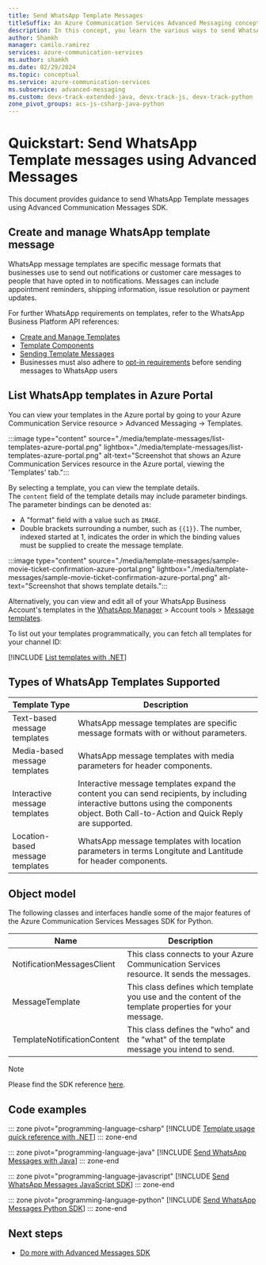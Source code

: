 ```yaml
---
title: Send WhatsApp Template Messages
titleSuffix: An Azure Communication Services Advanced Messaging concept
description: In this concept, you learn the various ways to send WhatsApp template messages with Advanced Messaging.
author: Shamkh
manager: camilo.ramirez
services: azure-communication-services
ms.author: shamkh
ms.date: 02/29/2024
ms.topic: conceptual
ms.service: azure-communication-services
ms.subservice: advanced-messaging
ms.custom: devx-track-extended-java, devx-track-js, devx-track-python
zone_pivot_groups: acs-js-csharp-java-python
---
```


# Quickstart: Send WhatsApp Template messages using Advanced Messages

This document provides guidance to send WhatsApp Template messages using Advanced Communication Messages SDK.   

## Create and manage WhatsApp template message

WhatsApp message templates are specific message formats that businesses use to send out notifications or customer care messages to people that have opted in to notifications. Messages can include appointment reminders, shipping information, issue resolution or payment updates.

For further WhatsApp requirements on templates, refer to the WhatsApp Business Platform API references:
- [Create and Manage Templates](https://developers.facebook.com/docs/whatsapp/business-management-api/message-templates/)
- [Template Components](https://developers.facebook.com/docs/whatsapp/business-management-api/message-templates/components)
- [Sending Template Messages](https://developers.facebook.com/docs/whatsapp/cloud-api/guides/send-message-templates)
- Businesses must also adhere to [opt-in requirements](https://developers.facebook.com/docs/whatsapp/overview/getting-opt-in) before sending messages to WhatsApp users

## List WhatsApp templates in Azure Portal

You can view your templates in the Azure portal by going to your Azure Communication Service resource > Advanced Messaging -> Templates.

:::image type="content" source="./media/template-messages/list-templates-azure-portal.png" lightbox="./media/template-messages/list-templates-azure-portal.png" alt-text="Screenshot that shows an Azure Communication Services resource in the Azure portal, viewing the 'Templates' tab.":::

By selecting a template, you can view the template details.   
The `content` field of the template details may include parameter bindings. The parameter bindings can be denoted as:
- A "format" field with a value such as `IMAGE`.
- Double brackets surrounding a number, such as `{{1}}`. The number, indexed started at 1, indicates the order in which the binding values must be supplied to create the message template.

:::image type="content" source="./media/template-messages/sample-movie-ticket-confirmation-azure-portal.png" lightbox="./media/template-messages/sample-movie-ticket-confirmation-azure-portal.png" alt-text="Screenshot that shows template details.":::

Alternatively, you can view and edit all of your WhatsApp Business Account's templates in the [WhatsApp Manager](https://business.facebook.com/wa/manage/home/) > Account tools > [Message templates](https://business.facebook.com/wa/manage/message-templates/). 

To list out your templates programmatically, you can fetch all templates for your channel ID:

[!INCLUDE [List templates with .NET](./includes/templates/template-messages-list-templates-net.md)]

## Types of WhatsApp Templates Supported

| Template Type   | Description |
|----------|---------------------------|
| Text-based message templates  | WhatsApp message templates are specific message formats with or without parameters.    |
| Media-based message templates    | WhatsApp message templates with media parameters for header components.   |
| Interactive message templates | Interactive message templates expand the content you can send recipients, by  including interactive buttons using the components object. Both Call-to-Action and Quick Reply are supported.|
| Location-based message templates |  WhatsApp message templates with location parameters in terms Longitute and Lantitude for header components.|


## Object model
The following classes and interfaces handle some of the major features of the Azure Communication Services Messages SDK for Python.

| Name                        | Description                                                                                            |
|-----------------------------|--------------------------------------------------------------------------------------------------------|
| NotificationMessagesClient  | This class connects to your Azure Communication Services resource. It sends the messages.              |
| MessageTemplate             | This class defines which template you use and the content of the template properties for your message. |
| TemplateNotificationContent | This class defines the "who" and the "what" of the template message you intend to send.                |

> [!NOTE]
> Please find the SDK reference [here](/python/api/azure-communication-messages/azure.communication.messages).

##  Code examples

::: zone pivot="programming-language-csharp"
[!INCLUDE [Template usage quick reference with .NET](./includes/templates/template-messages-quick-reference-net.md)]
::: zone-end

::: zone pivot="programming-language-java"
[!INCLUDE [Send WhatsApp Messages with Java](./includes/templates/messages-quickstart-template-messages-java.md)]
::: zone-end

::: zone pivot="programming-language-javascript"
[!INCLUDE [Send WhatsApp Messages JavaScript SDK](./includes/templates/messages-quickstart-template-messages-js.md)]
::: zone-end

::: zone pivot="programming-language-python"
[!INCLUDE [Send WhatsApp Messages Python SDK](./includes/templates/messages-quickstart-template-messages-python.md)]
::: zone-end

## Next steps

-   [Do more with Advanced Messages SDK](../../../quickstarts/advanced-messaging/whatsapp/get-started.md)
